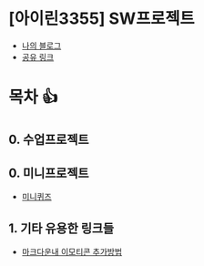 # [아이린3355] SW프로젝트 
- [나의 블로그](https://blog.naver.com/0flex?usp=drive_link)
- [공유 링크](https://docs.google.com/spreadsheets/d/1flnqSaVL5WnI76xwxW1Y9qtJ2w6WAgwS6xFecxf6_Kk/edit?usp=sharing?usp=drive_link)

# 목차  :+1:

## 0. 수업프로젝트

## 0. 미니프로젝트
- [미니퀴즈](https://irine3355.github.io/11_mini_pj_1_quiz?usp=drive_link)

## 1. 기타 유용한 링크들
- [마크다운내 이모티콘 추가방법](https://inpa.tistory.com/entry/MarkDown-%F0%9F%93%9A-Emoji-%EC%9D%B4%EB%AA%A8%ED%8B%B0%EC%BD%98-%EC%82%AC%EC%9A%A9%ED%95%98%EA%B8%B0?usp=drive_link)

 
